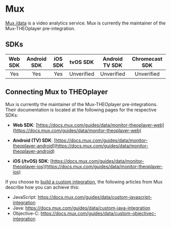 # Mux

[Mux /data](https://mux.com/data/) is a video analytics service. Mux is currently the maintainer of the Mux-THEOplayer pre-integration.

## SDKs

| Web SDK | Android SDK | iOS SDK |  tvOS SDK  | Android TV SDK | Chromecast SDK |
| :-----: | :---------: | :-----: | :--------: | :------------: | :------------: |
|   Yes   |     Yes     |   Yes   | Unverified |   Unverified   |   Unverified   |

## Connecting Mux to THEOplayer

Mux is currently the maintainer of the Mux-THEOplayer pre-integrations. Their documentation is located at the following pages for the respective SDKs:

- **Web SDK**: [https://docs.mux.com/guides/data/monitor-theoplayer-web](https://docs.mux.com/guides/data/monitor-theoplayer-web)

- **Android (TV) SDK**: [https://docs.mux.com/guides/data/monitor-theoplayer-android](https://docs.mux.com/guides/data/monitor-theoplayer-android)

- **iOS (/tvOS) SDK**: [https://docs.mux.com/guides/data/monitor-theoplayer-ios](https://docs.mux.com/guides/data/monitor-theoplayer-ios)

If you choose to [build a custom integration](https://docs.mux.com/guides/data/build-a-custom-integration), the following articles from Mux describe how you can achieve this:

- JavaScript: https://docs.mux.com/guides/data/custom-javascript-integration
- Java: https://docs.mux.com/guides/data/custom-java-integration
- Objective-C: https://docs.mux.com/guides/data/custom-objectivec-integration
